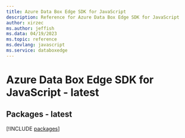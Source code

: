 ```yaml
---
title: Azure Data Box Edge SDK for JavaScript
description: Reference for Azure Data Box Edge SDK for JavaScript
author: xirzec
ms.author: jeffish
ms.data: 04/19/2023
ms.topic: reference
ms.devlang: javascript
ms.service: databoxedge
---
```

# Azure Data Box Edge SDK for JavaScript - latest
## Packages - latest
[!INCLUDE [packages](data-box-edge-index.md)]